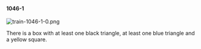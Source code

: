 #### 1046-1
![train-1046-1-0.png](https://github.com/lil-lab/nlvr/raw/master/nlvr/train/images/29/train-1046-1-0.png "train-1046-1-0.png")

There is a box with at least one black triangle, at least one blue triangle and a yellow square.